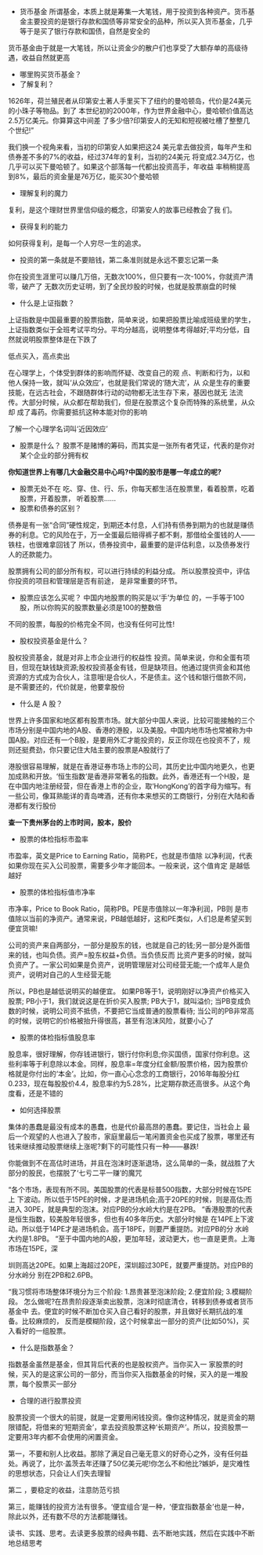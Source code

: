 - 货币基金
所谓基金，本质上就是筹集一大笔钱，用于投资到各种资产。货币基金主要投资的是银行存款和国债等非常安全的品种，所以买入货币基金，几乎等于是买了银行存款和国债，自然是安全的

货币基金由于就是一大笔钱，所以让资金少的散户们也享受了大额存单的高级待遇，收益自然就更高

- 哪里购买货币基金？
- 了解复利？

1626年，荷兰殖民者从印第安土著人手里买下了纽约的曼哈顿岛，代价是24美元的小珠子等物品。到了 本世纪初的2000年，作为世界金融中心，曼哈顿价值高达2.5万亿美元。你算算这中间差 了多少倍?印第安人的无知和短视被吐槽了整整几个世纪!”

我们换一个视角来看，当初的印第安人如果把这24 美元拿去做投资，每年产生和债券差不多的7%的收益，经过374年的复利，当初的24美元 将变成2.34万亿，也几乎可以买下曼哈顿了。如果这个部落每一代都出投资高手，年收益 率稍稍提高到8%，最后的资金量是76万亿，能买30个曼哈顿

- 理解复利的魔力

复利，是这个理财世界里信仰级的概念，印第安人的故事已经教会了我
们。

- 获得复利的能力

如何获得复利，是每一个人穷尽一生的追求。

- 投资的第一条就是不要赔钱，第二条准则就是永远不要忘记第一条

你在投资生涯里可以赚几万倍，无数次100%，但只要有一次-100%，你就资产清 零，破产了
无数次历史证明，到了全民炒股的时候，也就是股票崩盘的时候

- 什么是上证指数？

上证指数是中国最重要的股票指数，简单来说，如果把股票比喻成班级里的学生，上证指数类似于全班考试平均分。平均分越高，说明整体考得越好;平均分低，自然就说明股票整体是在下跌了

低点买入，高点卖出

在心理学上，个体受到群体的影响而怀疑、改变自己的观 点、判断和行为，以和他人保持一致，就叫‘从众效应’，也就是我们常说的‘随大流’，从 众是生存的重要技能，在远古社会，不跟随群体行动的动物都无法生存下来，基因也就无 法流传。大部分时候，从众都在帮助我们，但是在股票这个复杂而特殊的系统里，从众却 成了毒药。你需要抵抗这种本能对你的影响

了解一个心理学名词叫‘近因效应’

- 股票是什么？
股票不是赌博的筹码，而其实是一张所有者凭证，代表的是你对某个企业的部分拥有权

**你知道世界上有哪几大金融交易中心吗?中国的股市是哪一年成立的呢?**

- 股票无处不在
吃、穿、住、行、乐，你每天都生活在股票里，看着股票，吃着股票，开着股票， 听着股票......
- 股票和债券的区别？

债券是有一张“合同”硬性规定，到期还本付息，人们持有债券到期为的也就是赚债券的利息。它的风险在于，万一全蛋最后赔得裤子都不剩，那借给全蛋钱的人——铁柱，也很难拿回钱了
所以，债券投资中，最重要的是评估利息，以及债券发行人的还款能力。

股票拥有公司的部分所有权，可以进行持续的利益分成。
所以股票投资中，评估你投资的项目和管理层是否有前途， 是非常重要的环节。

- 股票应该怎么买呢？
中国内地股票的购买是以‘手’为单位
的，一手等于100股，所以你购买的股票数量必须是100的整数倍

不同的股票，每股的价格完全不同，也没有任何可比性!

- 股权投资基金是什么？

股权投资基金，就是对非上市企业进行的权益性 投资。简单来说，你和全蛋有项目，但现在缺钱缺资源;股权投资基金有钱，但是缺项目。他通过提供资金和其他资源的方式成为合伙人，注意哦!是合伙人，不是债主。这个钱和银行借款不同，是不需要还的，代价就是，他要拿股份

- 什么是 A 股？

世界上许多国家和地区都有股票市场。就大部分中国人来说，比较可能接触的三个市场分别是中国内地的A股、香港的港股，以及美股。中国内地市场也常被称为中国A股。对应还有一个B股，是要用外汇才能投资的，反正你现在也投资不了，规则还挺费劲，你只要记住大陆主要的股票是A股就行了

港股很容易理解，就是在香港证券市场上市的公司，其历史比中国内地更久，也更加成熟和开放。‘恒生指数’是香港非常著名的指数。此外，香港还有一个H股，是在中国内地注册经营，但在香港上市的企业，取‘HongKong’的首字母为缩写。有一些公司，像耳熟能详的青岛啤酒，还有你本来想买的工商银行，分别在大陆和香港都有发行股份

**查一下贵州茅台的上市时间，股本，股价**

- 股票的体检指标市盈率

市盈率，英文是Price to Earning Ratio，简称PE，也就是市值除 以净利润，代表如果你现在买入公司股票，需要多少年才能回本。一般来说，这个值肯定 是越低越好

- 股票的体检指标值市净率

市净率，Price to Book Ratio，简称PB。PE是市值除以一年净利润，PB则 是市值除以当前的净资产。通常来说，PB越低越好，这和PE类似，人们总是希望买到便宜货嘛!

公司的资产来自两部分，一部分是股东的钱，也就是自己的钱;另一部分是外面借来的钱，也叫负债。资产=股东权益+负债。当负债反而 比资产更多的时候，就叫负资产了。一家公司如果是负资产，说明管理层对公司经营无能;一个成年人是负资产，说明对自己的人生经营无能

所以，PB也是越低说明买的越便宜。 如果PB等于1，说明刚好以净资产价格买入股票; PB小于1，我们就说这是在折价买入股票;
PB大于1，就叫溢价; 当PB变成负数的时候，说明公司资不抵债，不要把它当成普通的股票看待;
当公司的PB非常高的时候，说明它的价格被抬升得很高，甚至有泡沫风险，就要小心了

- 股票的体检指标值股息率

股息率，很好理解，你存钱进银行，银行付你利息;你买国债，国家付你利息。这些利率等于利息除以本金。同样，股息率=年度分红金额/股票价格，因为股票价格就是你付出的‘本金’。比如，你一直心心念念的工商银行，2016年每股分红0.233，现在每股股价4.4，股息率约为5.28%，比定期存款还高很多。从这个角度看，还是不错的

- 如何选择股票

集体的愚蠢是最没有成本的愚蠢，也是代价最高昂的愚蠢。要记住，当社会上 最后一个观望的人也进入了股市，家庭里最后一笔闲置资金也买成了股票，哪里还有钱来继续推动股票继续上涨呢?剩下的可能性只有一种——暴跌!

你能做到不在高估时进场，并且在泡沫时逐渐退场，这么简单的一条，就战胜了大部分的股民，也摆脱了‘七亏二平一赚’的魔咒

“各个市场，表现有所不同。美国股票的代表是标普500指数，大部分时候在15PE上 下波动。所以低于15PE的时候，才是进场机会;高于20PE的时候，则是高估;而进入 30PE，就是典型的泡沫。对应PB的分水岭大约是在2PB。
“香港股票的代表是恒生指数，较美股年轻很多，但也有40多年历史。大部分时候是 在14PE上下波动。所以低于14PE才是进场机会。高于18PE，则要严重提防。对应PB的分 水岭大约是1.8PB。
“至于中国内地的A股，更加年轻，波动更大，也一直是更贵。上海市场在15PE，深

圳则高达20PE。如果上海超过20PE，深圳超过30PE，就要严重提防。对应PB的分水岭分 别在2PB和2.6PB。

“我习惯将市场整体环境分为三个阶段: 1.昂贵甚至泡沫阶段;
2.便宜阶段;
3.模糊阶段。
怎么做呢?在昂贵阶段逐渐卖出股票，泡沫时彻底清仓，转移到债券或者货币基金中 去。便宜的时候不断加仓买入自己看好的股票，并且做好长期抗战的准备。比较麻烦的， 反而是模糊阶段，这个时候拿出一部分的资产(比如50%)，买入看好的一组股票。

- 什么是指数基金？

指数基金虽然是基金，但其背后代表的也是股权资产。当你买入一 家股票的时候，买入的是这家公司的一部分，而当你买入指数基金的时候，买入的是一堆股票，每个股票买一部分

- 合理的进行股票投资

股票投资一个很大的前提，就是一定要用闲钱投资。像你这种情况，就是资金的期限错配，将借来的‘短期资金’，拿去投资股票这种‘长期资产’。所以，投资股票一定要用3年内都不会使用的闲置资金。

第一，不要和别人比收益。那除了满足自己毫无意义的好奇心之外，没有任何益处。再说了，比尔·盖茨去年还赚了50亿美元呢!你怎么不和他比?嫉妒，是灾难性的思想状态，只会让人们失去理智

第二 ，要稳定的收益，注意防范亏损

第三，能赚钱的投资方法有很多。‘便宜组合’是一种，‘便宜指数基金’也是一种，除此以外，还有数不尽的方法都能赚钱。

读书、实践、思考。去读更多股票的经典书籍、去不断地实践，然后在实践中不断地总结思考